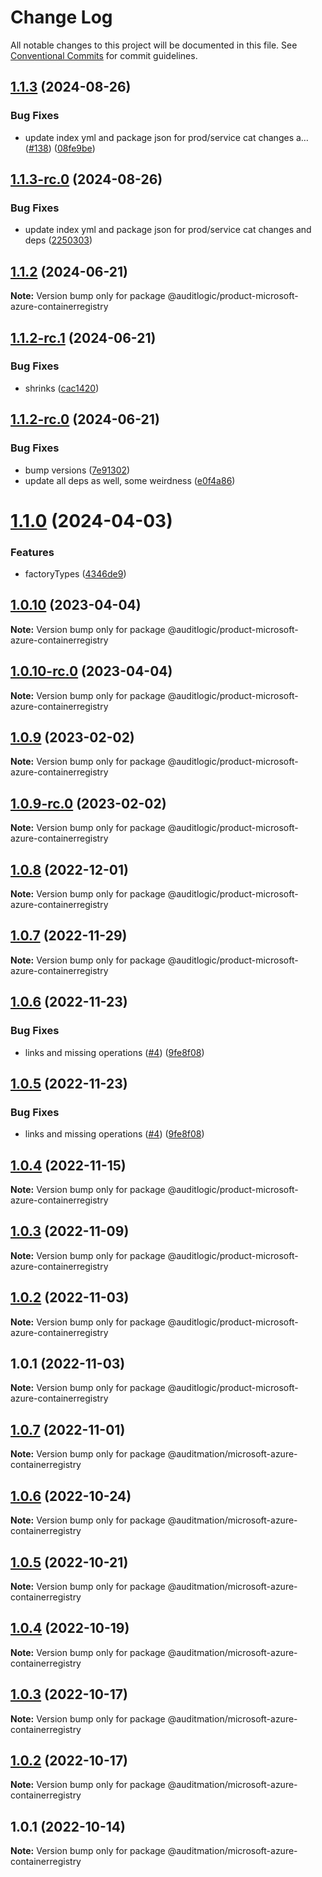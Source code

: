 # Change Log

All notable changes to this project will be documented in this file.
See [Conventional Commits](https://conventionalcommits.org) for commit guidelines.

## [1.1.3](https://github.com/auditlogic/product/compare/@auditlogic/product-microsoft-azure-containerregistry@1.1.2...@auditlogic/product-microsoft-azure-containerregistry@1.1.3) (2024-08-26)


### Bug Fixes

* update index yml and package json for prod/service cat changes a… ([#138](https://github.com/auditlogic/product/issues/138)) ([08fe9be](https://github.com/auditlogic/product/commit/08fe9beb1c8457462a19bc69caa02e6212d97e1a))





## [1.1.3-rc.0](https://github.com/auditlogic/product/compare/@auditlogic/product-microsoft-azure-containerregistry@1.1.2...@auditlogic/product-microsoft-azure-containerregistry@1.1.3-rc.0) (2024-08-26)


### Bug Fixes

* update index yml and package json for prod/service cat changes and deps ([2250303](https://github.com/auditlogic/product/commit/225030363a363608240135b7ebed386b28f01e4b))





## [1.1.2](https://github.com/auditlogic/product/compare/@auditlogic/product-microsoft-azure-containerregistry@1.1.2-rc.1...@auditlogic/product-microsoft-azure-containerregistry@1.1.2) (2024-06-21)

**Note:** Version bump only for package @auditlogic/product-microsoft-azure-containerregistry





## [1.1.2-rc.1](https://github.com/auditlogic/product/compare/@auditlogic/product-microsoft-azure-containerregistry@1.1.2-rc.0...@auditlogic/product-microsoft-azure-containerregistry@1.1.2-rc.1) (2024-06-21)


### Bug Fixes

* shrinks ([cac1420](https://github.com/auditlogic/product/commit/cac14200fefcd8183ab69fe89a47bd3f70f563e9))





## [1.1.2-rc.0](https://github.com/auditlogic/product/compare/@auditlogic/product-microsoft-azure-containerregistry@1.1.0...@auditlogic/product-microsoft-azure-containerregistry@1.1.2-rc.0) (2024-06-21)


### Bug Fixes

* bump versions ([7e91302](https://github.com/auditlogic/product/commit/7e913023b8b312150ed7762c32fbbe616be71de5))
* update all deps as well, some weirdness ([e0f4a86](https://github.com/auditlogic/product/commit/e0f4a864714e2d3de6bbf3da014d5312fe53be2f))





# [1.1.0](https://github.com/auditlogic/product/compare/@auditlogic/product-microsoft-azure-containerregistry@1.0.10...@auditlogic/product-microsoft-azure-containerregistry@1.1.0) (2024-04-03)


### Features

* factoryTypes ([4346de9](https://github.com/auditlogic/product/commit/4346de92693aee892fccf725338ffc7b80ab182b))





## [1.0.10](https://github.com/auditlogic/product/compare/@auditlogic/product-microsoft-azure-containerregistry@1.0.9...@auditlogic/product-microsoft-azure-containerregistry@1.0.10) (2023-04-04)

**Note:** Version bump only for package @auditlogic/product-microsoft-azure-containerregistry





## [1.0.10-rc.0](https://github.com/auditlogic/product/compare/@auditlogic/product-microsoft-azure-containerregistry@1.0.9...@auditlogic/product-microsoft-azure-containerregistry@1.0.10-rc.0) (2023-04-04)

**Note:** Version bump only for package @auditlogic/product-microsoft-azure-containerregistry





## [1.0.9](https://github.com/auditlogic/product/compare/@auditlogic/product-microsoft-azure-containerregistry@1.0.8...@auditlogic/product-microsoft-azure-containerregistry@1.0.9) (2023-02-02)

**Note:** Version bump only for package @auditlogic/product-microsoft-azure-containerregistry





## [1.0.9-rc.0](https://github.com/auditlogic/product/compare/@auditlogic/product-microsoft-azure-containerregistry@1.0.8...@auditlogic/product-microsoft-azure-containerregistry@1.0.9-rc.0) (2023-02-02)

**Note:** Version bump only for package @auditlogic/product-microsoft-azure-containerregistry





## [1.0.8](https://github.com/auditlogic/product/compare/@auditlogic/product-microsoft-azure-containerregistry@1.0.7...@auditlogic/product-microsoft-azure-containerregistry@1.0.8) (2022-12-01)

**Note:** Version bump only for package @auditlogic/product-microsoft-azure-containerregistry





## [1.0.7](https://github.com/auditlogic/product/compare/@auditlogic/product-microsoft-azure-containerregistry@1.0.6...@auditlogic/product-microsoft-azure-containerregistry@1.0.7) (2022-11-29)

**Note:** Version bump only for package @auditlogic/product-microsoft-azure-containerregistry





## [1.0.6](https://github.com/auditlogic/product/compare/@auditlogic/product-microsoft-azure-containerregistry@1.0.4...@auditlogic/product-microsoft-azure-containerregistry@1.0.6) (2022-11-23)


### Bug Fixes

* links and missing operations ([#4](https://github.com/auditlogic/product/issues/4)) ([9fe8f08](https://github.com/auditlogic/product/commit/9fe8f08fe7c57fdb79f991ac35bd6ac2e7dcad38))





## [1.0.5](https://github.com/auditlogic/product/compare/@auditlogic/product-microsoft-azure-containerregistry@1.0.4...@auditlogic/product-microsoft-azure-containerregistry@1.0.5) (2022-11-23)


### Bug Fixes

* links and missing operations ([#4](https://github.com/auditlogic/product/issues/4)) ([9fe8f08](https://github.com/auditlogic/product/commit/9fe8f08fe7c57fdb79f991ac35bd6ac2e7dcad38))





## [1.0.4](https://github.com/auditlogic/product/compare/@auditlogic/product-microsoft-azure-containerregistry@1.0.3...@auditlogic/product-microsoft-azure-containerregistry@1.0.4) (2022-11-15)

**Note:** Version bump only for package @auditlogic/product-microsoft-azure-containerregistry





## [1.0.3](https://github.com/auditlogic/product/compare/@auditlogic/product-microsoft-azure-containerregistry@1.0.2...@auditlogic/product-microsoft-azure-containerregistry@1.0.3) (2022-11-09)

**Note:** Version bump only for package @auditlogic/product-microsoft-azure-containerregistry





## [1.0.2](https://github.com/auditlogic/product/compare/@auditlogic/product-microsoft-azure-containerregistry@1.0.1...@auditlogic/product-microsoft-azure-containerregistry@1.0.2) (2022-11-03)

**Note:** Version bump only for package @auditlogic/product-microsoft-azure-containerregistry





## 1.0.1 (2022-11-03)

**Note:** Version bump only for package @auditlogic/product-microsoft-azure-containerregistry





## [1.0.7](https://github.com/auditmation/store-content/compare/@auditmation/microsoft-azure-containerregistry@1.0.6...@auditmation/microsoft-azure-containerregistry@1.0.7) (2022-11-01)

**Note:** Version bump only for package @auditmation/microsoft-azure-containerregistry





## [1.0.6](https://github.com/auditmation/store-content/compare/@auditmation/microsoft-azure-containerregistry@1.0.5...@auditmation/microsoft-azure-containerregistry@1.0.6) (2022-10-24)

**Note:** Version bump only for package @auditmation/microsoft-azure-containerregistry





## [1.0.5](https://github.com/auditmation/store-content/compare/@auditmation/microsoft-azure-containerregistry@1.0.4...@auditmation/microsoft-azure-containerregistry@1.0.5) (2022-10-21)

**Note:** Version bump only for package @auditmation/microsoft-azure-containerregistry





## [1.0.4](https://github.com/auditmation/store-content/compare/@auditmation/microsoft-azure-containerregistry@1.0.3...@auditmation/microsoft-azure-containerregistry@1.0.4) (2022-10-19)

**Note:** Version bump only for package @auditmation/microsoft-azure-containerregistry





## [1.0.3](https://github.com/auditmation/store-content/compare/@auditmation/microsoft-azure-containerregistry@1.0.2...@auditmation/microsoft-azure-containerregistry@1.0.3) (2022-10-17)

**Note:** Version bump only for package @auditmation/microsoft-azure-containerregistry





## [1.0.2](https://github.com/auditmation/store-content/compare/@auditmation/microsoft-azure-containerregistry@1.0.1...@auditmation/microsoft-azure-containerregistry@1.0.2) (2022-10-17)

**Note:** Version bump only for package @auditmation/microsoft-azure-containerregistry





## 1.0.1 (2022-10-14)

**Note:** Version bump only for package @auditmation/microsoft-azure-containerregistry
